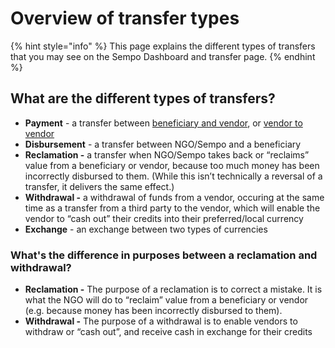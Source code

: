 # Overview of transfer types

{% hint style="info" %}
This page explains the different types of transfers that you may see on the Sempo Dashboard and transfer page.
{% endhint %}

## **What are the different types of transfers?**

* **Payment** - a transfer between [beneficiary and vendor](../mobile-app/using-the-app-as-a-beneficiary.md), or [vendor to vendor](../mobile-app/using-the-app-as-a-vendor.md#how-to-cash-out-another-vendor)
* **Disbursement** - a transfer between NGO/Sempo and a beneficiary
* **Reclamation -** a transfer when NGO/Sempo takes back or “reclaims” value from a beneficiary or vendor, because too much money has been incorrectly disbursed to them. \(While this isn’t technically a reversal of a transfer, it delivers the same effect.\) 
* **Withdrawal -** a withdrawal of funds from a vendor, occuring at the same time as a transfer from a third party to the vendor, which will enable the vendor to “cash out” their credits into their preferred/local currency
* **Exchange** - an exchange between two types of currencies

### **What's the difference in purposes between a reclamation and withdrawal?** 

* **Reclamation -** The purpose of a reclamation is to correct a mistake. It is what the NGO will do to “reclaim” value from a beneficiary or vendor \(e.g. because money has been incorrectly disbursed to them\). 
* **Withdrawal -** The purpose of a withdrawal is to enable vendors to withdraw or “cash out”, and receive cash in exchange for their credits

